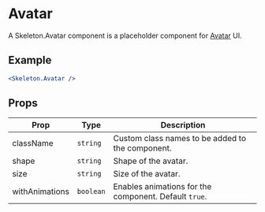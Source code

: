 # Avatar

A Skeleton.Avatar component is a placeholder component for [Avatar](../../Avatar) UI.

## Example

```jsx
<Skeleton.Avatar />
```

## Props

| Prop           | Type      | Description                                           |
| -------------- | --------- | ----------------------------------------------------- |
| className      | `string`  | Custom class names to be added to the component.      |
| shape          | `string`  | Shape of the avatar.                                  |
| size           | `string`  | Size of the avatar.                                   |
| withAnimations | `boolean` | Enables animations for the component. Default `true`. |
